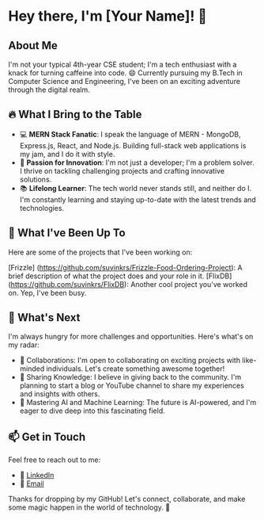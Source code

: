 # Hey there, I'm [Your Name]! 👋

## About Me

I'm not your typical 4th-year CSE student; I'm a tech enthusiast with a knack for turning caffeine into code. 😄 Currently pursuing my B.Tech in Computer Science and Engineering, I've been on an exciting adventure through the digital realm.

## 🔥 What I Bring to the Table

- 💻 **MERN Stack Fanatic**: I speak the language of MERN - MongoDB, Express.js, React, and Node.js. Building full-stack web applications is my jam, and I do it with style.
- 🚀 **Passion for Innovation**: I'm not just a developer; I'm a problem solver. I thrive on tackling challenging projects and crafting innovative solutions.
- 📚 **Lifelong Learner**: The tech world never stands still, and neither do I. I'm constantly learning and staying up-to-date with the latest trends and technologies.

## 🚀 What I've Been Up To

Here are some of the projects that I've been working on:

[Frizzle] (https://github.com/suvinkrs/Frizzle-Food-Ordering-Project): A brief description of what the project does and your role in it.
[FlixDB] (https://github.com/suvinkrs/FlixDB): Another cool project you've worked on.
Yep, I've been busy.

## 🌱 What's Next

I'm always hungry for more challenges and opportunities. Here's what's on my radar:

- 🤝 Collaborations: I'm open to collaborating on exciting projects with like-minded individuals. Let's create something awesome together!
- 📢 Sharing Knowledge: I believe in giving back to the community. I'm planning to start a blog or YouTube channel to share my experiences and insights with others.
- 🎯 Mastering AI and Machine Learning: The future is AI-powered, and I'm eager to dive deep into this fascinating field.

## 📫 Get in Touch

Feel free to reach out to me:

- 💬 [LinkedIn](https://www.linkedin.com/in/suvin-singh-0a3408124/)
- 📧 [Email](mailto:suvinkrsingh@gmail.com)

Thanks for dropping by my GitHub! Let's connect, collaborate, and make some magic happen in the world of technology. 🚀
